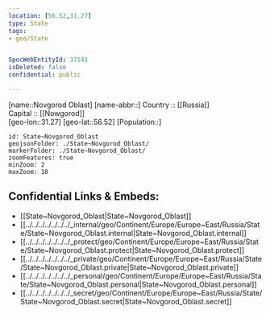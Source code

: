 ```yaml
---
location: [56.52,31.27] 
type: State
tags:
- geo/State


SpocWebEntityId: 37143
isDeleted: false
confidential: public

---
```

[name::Novgorod Oblast] 
[name-abbr::] 
Country :: [[Russia]]  
Capital :: [[Nowgorod]]  
[geo-lon::31.27] 
[geo-lat::56.52] 
[Population::] 



```leaflet
id: State~Novgorod_Oblast
geojsonFolder: ./State~Novgorod_Oblast/
markerFolder: ./State~Novgorod_Oblast/
zoomFeatures: true 
minZoom: 2 
maxZoom: 18
```


## Confidential Links & Embeds: 
- [[State~Novgorod_Oblast|State~Novgorod_Oblast]]  
- [[../../../../../../../_internal/geo/Continent/Europe/Europe~East/Russia/State/State~Novgorod_Oblast.internal|State~Novgorod_Oblast.internal]] 
- [[../../../../../../../_protect/geo/Continent/Europe/Europe~East/Russia/State/State~Novgorod_Oblast.protect|State~Novgorod_Oblast.protect]] 
- [[../../../../../../../_private/geo/Continent/Europe/Europe~East/Russia/State/State~Novgorod_Oblast.private|State~Novgorod_Oblast.private]] 
- [[../../../../../../../_personal/geo/Continent/Europe/Europe~East/Russia/State/State~Novgorod_Oblast.personal|State~Novgorod_Oblast.personal]] 
- [[../../../../../../../_secret/geo/Continent/Europe/Europe~East/Russia/State/State~Novgorod_Oblast.secret|State~Novgorod_Oblast.secret]] 
